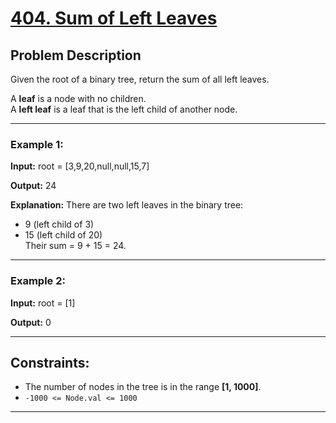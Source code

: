 # [404. Sum of Left Leaves](https://leetcode.com/problems/sum-of-left-leaves/)

## Problem Description

Given the root of a binary tree, return the sum of all left leaves.

A **leaf** is a node with no children.  
A **left leaf** is a leaf that is the left child of another node.

---

### Example 1:

**Input:**
root = [3,9,20,null,null,15,7]

**Output:**
24


**Explanation:**
There are two left leaves in the binary tree:
- 9 (left child of 3)
- 15 (left child of 20)  
  Their sum = 9 + 15 = 24.

---

### Example 2:

**Input:**
root = [1]

**Output:**
0


---

## Constraints:
- The number of nodes in the tree is in the range **[1, 1000]**.
- `-1000 <= Node.val <= 1000`

---
